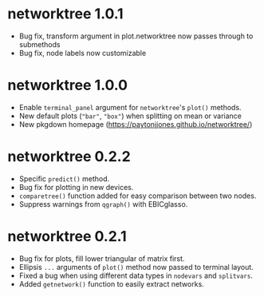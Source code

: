 # networktree 1.0.1

* Bug fix, transform argument in plot.networktree now passes through to submethods
* Bug fix, node labels now customizable

# networktree 1.0.0

* Enable `terminal_panel` argument for `networktree`'s `plot()` methods.
* New default plots (`"bar"`, `"box"`) when splitting on mean or variance
* New pkgdown homepage (https://paytonjjones.github.io/networktree/)

# networktree 0.2.2

* Specific `predict()` method.
* Bug fix for plotting in new devices.
* `comparetree()` function added for easy comparison between two nodes.
* Suppress warnings from `qgraph()` with EBICglasso.

# networktree 0.2.1

* Bug fix for plots, fill lower triangular of matrix first.
* Ellipsis `...` arguments of `plot()` method now passed to terminal layout.
* Fixed a bug when using different data types in `nodevars` and `splitvars`.
* Added `getnetwork()` function to easily extract networks.

 

